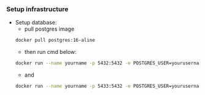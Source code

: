 ### Setup infrastructure

- Setup database:
    + pull postgres image
    ```bash
    docker pull postgres:16-aline
    ```
    + then run cmd below:
    ```bash
    docker run --name yourname -p 5432:5432 -e POSTGRES_USER=yourusername-e POSTGRES_PASSWORD=yoursecretpassword-e POSTGRES_DB=food_delivery_identify -d postgres:16-alpine
    ```
    + and
    ```bash
    docker run --name yourname -p 5433:5432 -e POSTGRES_USER=yourusername-e POSTGRES_PASSWORD=yoursecretpassword-e POSTGRES_DB=food_delivery_profile -d postgres:16-alpine
    ```
